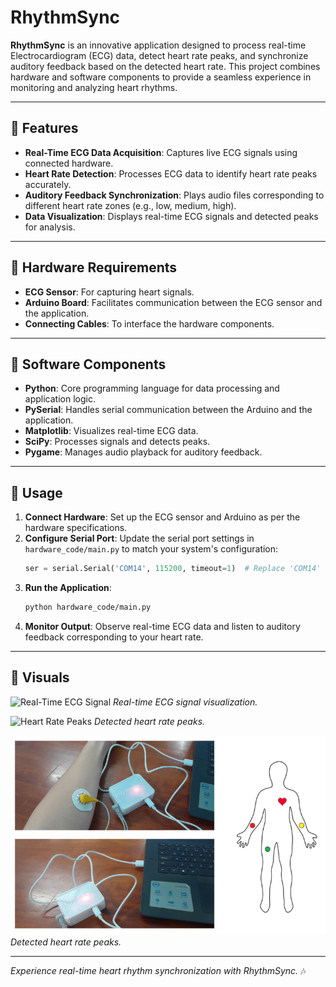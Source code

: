 # RhythmSync

**RhythmSync** is an innovative application designed to process real-time Electrocardiogram (ECG) data, detect heart rate peaks, and synchronize auditory feedback based on the detected heart rate. This project combines hardware and software components to provide a seamless experience in monitoring and analyzing heart rhythms.

---

## 🚀 Features

- **Real-Time ECG Data Acquisition**: Captures live ECG signals using connected hardware.
- **Heart Rate Detection**: Processes ECG data to identify heart rate peaks accurately.
- **Auditory Feedback Synchronization**: Plays audio files corresponding to different heart rate zones (e.g., low, medium, high).
- **Data Visualization**: Displays real-time ECG signals and detected peaks for analysis.

---

## 🔧 Hardware Requirements

- **ECG Sensor**: For capturing heart signals.
- **Arduino Board**: Facilitates communication between the ECG sensor and the application.
- **Connecting Cables**: To interface the hardware components.

---

## 🧳 Software Components

- **Python**: Core programming language for data processing and application logic.
- **PySerial**: Handles serial communication between the Arduino and the application.
- **Matplotlib**: Visualizes real-time ECG data.
- **SciPy**: Processes signals and detects peaks.
- **Pygame**: Manages audio playback for auditory feedback.

---

## 🔧 Usage

1. **Connect Hardware**: Set up the ECG sensor and Arduino as per the hardware specifications.
2. **Configure Serial Port**: Update the serial port settings in `hardware_code/main.py` to match your system's configuration:
   ```python
   ser = serial.Serial('COM14', 115200, timeout=1)  # Replace 'COM14' with your port
   ```
3. **Run the Application**:
   ```bash
   python hardware_code/main.py
   ```
4. **Monitor Output**: Observe real-time ECG data and listen to auditory feedback corresponding to your heart rate.

---

## 🎨 Visuals

![Real-Time ECG Signal](images/real_time_ecg.png)
*Real-time ECG signal visualization.*

![Heart Rate Peaks](images/heart_rate_peaks.png)
*Detected heart rate peaks.*

![Heart Rate Peaks](images/ECG_device.png)
*Detected heart rate peaks.*

---

*Experience real-time heart rhythm synchronization with RhythmSync.* 🎶
